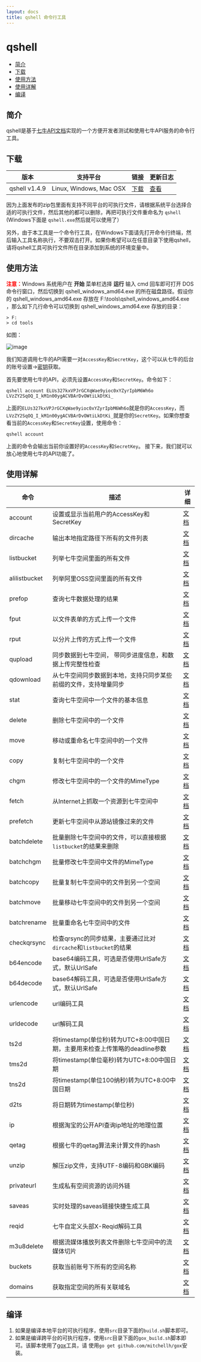 ```yaml
---
layout: docs
title: qshell 命令行工具
---
```


# qshell

- [简介](#overview)
- [下载](#download)
- [使用方法](#usage)
- [使用详解](#detailed)
- [编译](#compile)


<a id="overview"></a>
## 简介

qshell是基于[七牛API文档](http://d.qiniu.com)实现的一个方便开发者测试和使用七牛API服务的命令行工具。

<a id="download"></a>
## 下载


|版本     |支持平台|链接|更新日志|
|--------|---------|----|------|
|qshell v1.4.9|Linux, Windows, Mac OSX|[下载](https://github.com/qiniu/qshell)|[查看](https://github.com/qiniu/qshell/blob/master/CHANGELOG.md)|

因为上面发布的zip包里面有支持不同平台的可执行文件，请根据系统平台选择合适的可执行文件，然后其他的都可以删除，再把可执行文件重命名为 `qshell` (Windows下面是 `qshell.exe`然后就可以使用了）

另外，由于本工具是一个命令行工具，在Windows下面请先打开命令行终端，然后输入工具名称执行，不要双击打开。如果你希望可以在任意目录下使用qshell，请将qshell工具可执行文件所在目录添加到系统的环境变量中。

<a id="usage"></a>
## 使用方法
<span style="color: red;">**注意：**</span>Windows 系统用户在 **开始** 菜单栏选择 **运行** 输入 cmd 回车即可打开 DOS 命令行窗口，然后切换到 qshell_windows_amd64.exe 的所在磁盘路径。假设你的 qshell_windows_amd64.exe 存放在 F:\tools\qshell_windows_amd64.exe ，那么如下几行命令可以切换到 qshell_windows_amd64.exe 存放的目录：

```
> F:
> cd tools
```
如图：

![image](http://78re52.com1.z0.glb.clouddn.com/qshell.jpg)

我们知道调用七牛的API需要一对`AccessKey`和`SecretKey`，这个可以从七牛的后台的账号设置->[密钥](https://portal.qiniu.com/setting/key)获取。

首先要使用七牛的API，必须先设置`AccessKey`和`SecretKey`。命令如下：
```
qshell account ELUs327kxVPJrGCXqWae9yioc0xYZyrIpbM6Wh6o LVzZY2SqOQ_I_kM1n00ygACVBArDvOWtiLkDtKi_
```
上面的`ELUs327kxVPJrGCXqWae9yioc0xYZyrIpbM6Wh6o`就是你的`AccessKey`，而`LVzZY2SqOQ_I_kM1n00ygACVBArDvOWtiLkDtKi_`就是你的`SecretKey`。如果你想查看当前的`AccessKey`和`SecretKey`设置，使用命令：

```
qshell account
```
上面的命令会输出当前你设置好的`AccessKey`和`SecretKey`。
接下来，我们就可以放心地使用七牛的API功能了。

<a id="detailed"></a>
## 使用详解

|命令|描述|详细|
|------|----------|--------|
|account|设置或显示当前用户的AccessKey和SecretKey|[文档](http://github.com/jemygraw/qshell/wiki/account)|
|dircache|输出本地指定路径下所有的文件列表|[文档](http://github.com/jemygraw/qshell/wiki/dircache)|
|listbucket|列举七牛空间里面的所有文件|[文档](http://github.com/jemygraw/qshell/wiki/listbucket)|
|alilistbucket|列举阿里OSS空间里面的所有文件|[文档](http://github.com/jemygraw/qshell/wiki/alilistbucket)|
|prefop|查询七牛数据处理的结果|[文档](http://github.com/jemygraw/qshell/wiki/prefop)|
|fput|以文件表单的方式上传一个文件|[文档](http://github.com/jemygraw/qshell/wiki/fput)|
|rput|以分片上传的方式上传一个文件|[文档](http://github.com/jemygraw/qshell/wiki/rput)|
|qupload|同步数据到七牛空间， 带同步进度信息，和数据上传完整性检查|[文档](http://github.com/jemygraw/qshell/wiki/qupload)|
|qdownload|从七牛空间同步数据到本地，支持只同步某些前缀的文件，支持增量同步|[文档](http://github.com/jemygraw/qshell/wiki/qdownload)|
|stat|查询七牛空间中一个文件的基本信息|[文档](http://github.com/jemygraw/qshell/wiki/stat)|
|delete|删除七牛空间中的一个文件|[文档](http://github.com/jemygraw/qshell/wiki/delete)|
|move|移动或重命名七牛空间中的一个文件|[文档](http://github.com/jemygraw/qshell/wiki/move)|
|copy|复制七牛空间中的一个文件|[文档](http://github.com/jemygraw/qshell/wiki/copy)|
|chgm|修改七牛空间中的一个文件的MimeType|[文档](http://github.com/jemygraw/qshell/wiki/chgm)|
|fetch|从Internet上抓取一个资源到七牛空间中|[文档](http://github.com/jemygraw/qshell/wiki/fetch)|
|prefetch|更新七牛空间中从源站镜像过来的文件|[文档](http://github.com/jemygraw/qshell/wiki/prefetch)|
|batchdelete|批量删除七牛空间中的文件，可以直接根据`listbucket`的结果来删除|[文档](http://github.com/jemygraw/qshell/wiki/batchdelete)|
|batchchgm|批量修改七牛空间中文件的MimeType|[文档](http://github.com/jemygraw/qshell/wiki/batchchgm)|
|batchcopy|批量复制七牛空间中的文件到另一个空间|[文档](http://github.com/jemygraw/qshell/wiki/batchcopy)|
|batchmove|批量移动七牛空间中的文件到另一个空间|[文档](http://github.com/jemygraw/qshell/wiki/batchmove)|
|batchrename|批量重命名七牛空间中的文件|[文档](http://github.com/jemygraw/qshell/wiki/batchrename)|
|checkqrsync|检查qrsync的同步结果，主要通过比对`dircache`和`listbucket`的结果|[文档](http://github.com/jemygraw/qshell/wiki/checkqrsync)|
|b64encode|base64编码工具，可选是否使用UrlSafe方式，默认UrlSafe|[文档](http://github.com/jemygraw/qshell/wiki/b64encode)|
|b64decode|base64解码工具，可选是否使用UrlSafe方式，默认UrlSafe|[文档](http://github.com/jemygraw/qshell/wiki/b64decode)|
|urlencode|url编码工具|[文档](http://github.com/jemygraw/qshell/wiki/urlencode)|
|urldecode|url解码工具|[文档](http://github.com/jemygraw/qshell/wiki/urldecode)|
|ts2d|将timestamp(单位秒)转为UTC+8:00中国日期，主要用来检查上传策略的deadline参数|[文档](http://github.com/jemygraw/qshell/wiki/ts2d)|
|tms2d|将timestamp(单位毫秒)转为UTC+8:00中国日期|[文档](http://github.com/jemygraw/qshell/wiki/tms2d)|
|tns2d|将timestamp(单位100纳秒)转为UTC+8:00中国日期|[文档](http://github.com/jemygraw/qshell/wiki/tns2d)|
|d2ts|将日期转为timestamp(单位秒)|[文档](http://github.com/jemygraw/qshell/wiki/d2ts)|
|ip|根据淘宝的公开API查询ip地址的地理位置|[文档](http://github.com/jemygraw/qshell/wiki/ip)|
|qetag|根据七牛的qetag算法来计算文件的hash|[文档](http://github.com/jemygraw/qshell/wiki/qetag)|
|unzip|解压zip文件，支持UTF-8编码和GBK编码|[文档](http://github.com/jemygraw/qshell/wiki/unzip)|
|privateurl|生成私有空间资源的访问外链|[文档](http://github.com/jemygraw/qshell/wiki/privateurl)|
|saveas|实时处理的saveas链接快捷生成工具|[文档](http://github.com/jemygraw/qshell/wiki/saveas)|
|reqid|七牛自定义头部X-Reqid解码工具|[文档](http://github.com/jemygraw/qshell/wiki/reqid)|
|m3u8delete|根据流媒体播放列表文件删除七牛空间中的流媒体切片|[文档](http://github.com/jemygraw/qshell/wiki/m3u8delete)|
|buckets|获取当前账号下所有的空间名称|[文档](http://github.com/jemygraw/qshell/wiki/buckets)|
|domains|获取指定空间的所有关联域名|[文档](http://github.com/jemygraw/qshell/wiki/domains)|

<a id="compile"></a>
## 编译
1. 如果是编译本地平台的可执行程序，使用`src`目录下面的`build.sh`脚本即可。
2. 如果是编译跨平台的可执行程序，使用`src`目录下面的`gox_build.sh`脚本即可。该脚本使用了[gox](https://github.com/mitchellh/gox)工具，请
使用`go get github.com/mitchellh/gox`安装。

